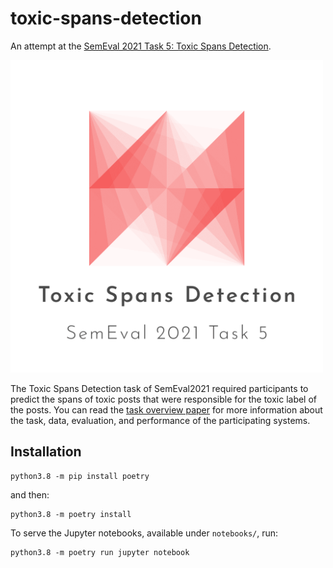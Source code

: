 # toxic-spans-detection
An attempt at the [SemEval 2021 Task 5: Toxic Spans Detection](https://competitions.codalab.org/competitions/25623#learn_the_details-overview).

<img src="static/semeval.png" alt="drawing" width="500"/>

The Toxic Spans Detection task of SemEval2021 required participants to predict the spans of toxic posts that were responsible for the toxic label of the posts. You can read the [task overview paper](https://aclanthology.org/2021.semeval-1.6.pdf) for more information about the task, data, evaluation, and performance of the participating systems.

## Installation

```shell
python3.8 -m pip install poetry
```

and then:

```shell
python3.8 -m poetry install
```

To serve the Jupyter notebooks, available under `notebooks/`, run:

```shell
python3.8 -m poetry run jupyter notebook
```